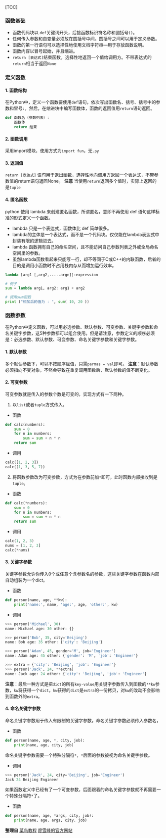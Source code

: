 [TOC]
### 函数基础
- 函数代码块以 `def`关键词开头，后接函数标识符名称和圆括号`()`。
- 任何传入参数和自变量必须放在圆括号中间。圆括号之间可以用于定义参数。
- 函数的第一行语句可以选择性地使用文档字符串—用于存放函数说明。
- 函数内容以冒号起始，并且缩进。
- `return [表达式]`结束函数，选择性地返回一个值给调用方。不带表达式的`return`相当于返回`None`

### 定义函数
#### 1. 函数结构
在Python中，定义一个函数要使用`def`语句，依次写出函数名、括号、括号中的参数和冒号`:`，然后，在缩进块中编写函数体，函数的返回值用`return`语句返回。
```python
def 函数名（参数列表）:
    函数体
	return 结果
```

#### 2. 函数调用
采用import模块，使用方式为`import fun`，无`.py`

#### 3. 返回值
`return [表达式]` 语句用于退出函数，选择性地向调用方返回一个表达式，不带参数值的return语句返回None。
**注意** 当使用`return`返回多个值时，实际上返回的是`tuple`

#### 4. 匿名函数
python 使用 lambda 来创建匿名函数，所谓匿名，意即不再使用 def 语句这样标准的形式定义一个函数。
- lambda 只是一个表达式，函数体比 def 简单很多。
- lambda的主体是一个表达式，而不是一个代码块。仅仅能在lambda表达式中封装有限的逻辑进去。
- lambda 函数拥有自己的命名空间，且不能访问自己参数列表之外或全局命名空间里的参数。
- 虽然lambda函数看起来只能写一行，却不等同于C或C++的内联函数，后者的目的是调用小函数时不占用栈内存从而增加运行效率。
```python
lambda [arg1 [,arg2,.....argn]]:expression

# 例子
sum = lambda arg1, arg2: arg1 + arg2

# 调用sum函数
print ("相加后的值为 : ", sum( 10, 20 ))
```

### 函数参数
在Python中定义函数，可以用必选参数、默认参数、可变参数、关键字参数和命名关键字参数，这5种参数都可以组合使用。但是请注意，参数定义的顺序必须是：必选参数、默认参数、可变参数、命名关键字参数和关键字参数。
#### 1. 默认参数
多个默认参数下，可以不按顺序赋值，只需`parmas = val`即可。
**注意**：默认参数必须指向不变对象，不然会导致在重复调用函数后，默认参数的值不断变化。
#### 2. 可变参数
可变参数就是传入的参数个数是可变的，实现方式有一下两种。
1. 以`list`或者`tuple`方式传入。
- 函数
```python
def calc(numbers):
    sum = 0
    for n in numbers:
        sum = sum + n * n
    return sum
```
- 调用
```python
calc([1, 2, 3])
calc((1, 3, 5, 7))
```
2. 将函数参数改为可变参数，方式为在参数前加`*`即可，此时函数内部接收到是`tuple`。
- 函数
```python
def calc(*numbers):
    sum = 0
    for n in numbers:
        sum = sum + n * n
    return sum
```
- 调用
```python
calc(1, 2, 3)
nums = [1, 2, 3]
calc(*nums)
```
#### 3. 关键字参数
关键字参数允许你传入0个或任意个含参数名的参数，这些关键字参数在函数内部自动组装为一个dict。
- 函数
```python
def person(name, age, **kw):
    print('name:', name, 'age:', age, 'other:', kw)
```
- 调用
```python
>>> person('Michael', 30)
name: Michael age: 30 other: {}

>>> person('Bob', 35, city='Beijing')
name: Bob age: 35 other: {'city': 'Beijing'}

>>> person('Adam', 45, gender='M', job='Engineer')
name: Adam age: 45 other: {'gender': 'M', 'job': 'Engineer'}

>>> extra = {'city': 'Beijing', 'job': 'Engineer'}
>>> person('Jack', 24, **extra)
name: Jack age: 24 other: {'city': 'Beijing', 'job': 'Engineer'}
```
**注意**：最后一种方式是把`dict`的所有`key-value`用关键字参数传入到函数的`**kw`参数，`kw`将获得一个`dict`，`kw`获得的`dict`是`extra`的一份拷贝，对`kw`的改动不会影响到函数外的`extra`。
#### 4. 命名关键字参数
命名关键字参数用于传入有限制的关键字参数，命名关键字参数必须传入参数名，
- 函数
```python
def person(name, age, *, city, job):
    print(name, age, city, job)
```
命名关键字参数需要一个特殊分隔符`*`，`*`后面的参数被视为命名关键字参数。
- 调用
```python
>>> person('Jack', 24, city='Beijing', job='Engineer')
Jack 24 Beijing Engineer
```
如果函数定义中已经有了一个可变参数，后面跟着的命名关键字参数就不再需要一个特殊分隔符`*`了。
- 函数
```python
def person(name, age, *args, city, job):
    print(name, age, args, city, job)
```

**整理自**
[菜鸟教程](http://www.runoob.com/python3/python3-function.html)
[廖雪峰的官方网站](https://www.liaoxuefeng.com/wiki/0014316089557264a6b348958f449949df42a6d3a2e542c000/00143167832686474803d3d2b7d4d6499cfd093dc47efcd000)